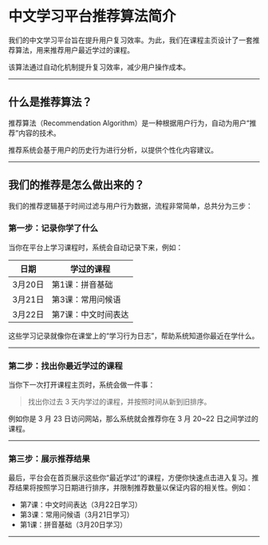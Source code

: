 # 中文学习平台推荐算法简介

我们的中文学习平台旨在提升用户复习效率。为此，我们在课程主页设计了一套推荐算法，用来推荐用户最近学过的课程。

该算法通过自动化机制提升复习效率，减少用户操作成本。

---

## 什么是推荐算法？

推荐算法（Recommendation Algorithm）是一种根据用户行为，自动为用户“推荐”内容的技术。

推荐系统会基于用户的历史行为进行分析，以提供个性化内容建议。

---

## 我们的推荐是怎么做出来的？

我们的推荐逻辑基于时间过滤与用户行为数据，流程非常简单，总共分为三步：

### 第一步：记录你学了什么

当你在平台上学习课程时，系统会自动记录下来，例如：

| 日期        | 学过的课程           |
|-------------|----------------------|
| 3月20日     | 第1课：拼音基础       |
| 3月21日     | 第3课：常用问候语     |
| 3月22日     | 第7课：中文时间表达   |

这些学习记录就像你在课堂上的“学习行为日志”，帮助系统知道你最近在学什么。

---

### 第二步：找出你最近学过的课程

当你下一次打开课程主页时，系统会做一件事：

> 找出你过去 3 天内学过的课程，并按照时间从新到旧排序。

例如你是 3 月 23 日访问网站，那么系统就会推荐你在 3 月 20~22 日之间学过的课程。

---

### 第三步：展示推荐结果

最后，平台会在首页展示这些你“最近学过”的课程，方便你快速点击进入复习。推荐结果将按照学习日期进行排序，并限制推荐数量以保证内容的相关性。例如：

- 第7课：中文时间表达（3月22日学习）
- 第3课：常用问候语（3月21日学习）
- 第1课：拼音基础（3月20日学习）

---


